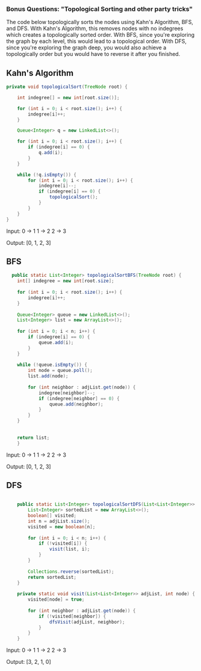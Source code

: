 ### Bonus Questions: "Topological Sorting and other party tricks"

The code below topologically sorts the nodes using Kahn's Algorithm, BFS, and DFS. With Kahn's Algorithm, this removes nodes with no indegrees which creates a topologically sorted order. With BFS, since you're exploring the graph by each level, this would lead to a topological order. With DFS, since you're exploring the graph deep, you would also achieve a topologically order but you would have to reverse it after you finished.

## Kahn's Algorithm
```Java
private void topologicalSort(TreeNode root) {

	int indegree[] = new int[root.size()];

	for (int i = 0; i < root.size(); i++) {
		indegree[i]++;
	}

	Queue<Integer> q = new LinkedList<>();

	for (int i = 0; i < root.size(); i++) {
		if (indegree[i] == 0) {
			q.add(i);
		}
	}

	while (!q.isEmpty()) {
		for (int i = 0; i < root.size(); i++) {
			indegree[i]--;
			if (indegree[i] == 0) {
				topologicalSort();
			}
		}
	}
}
```
Input:
0 -> 1
1 -> 2
2 -> 3

Output:
\[0, 1, 2, 3]

## BFS
```Java
  public static List<Integer> topologicalSortBFS(TreeNode root) {
	int[] indegree = new int[root.size];
	
	for (int i = 0; i < root.size(); i++) {
		indegree[i]++;
	}
	
	Queue<Integer> queue = new LinkedList<>();
	List<Integer> list = new ArrayList<>();
	
	for (int i = 0; i < n; i++) {
		if (indegree[i] == 0) {
			queue.add(i);
		}
	}
	
	while (!queue.isEmpty()) {
		int node = queue.poll();
		list.add(node); 
	
		for (int neighbor : adjList.get(node)) {
			indegree[neighbor]--;
			if (indegree[neighbor] == 0) {
				queue.add(neighbor);
			}
		}
	}
	
	
	return list;
	}
```
Input:
0 -> 1
1 -> 2
2 -> 3

Output:
\[0, 1, 2, 3]

## DFS
```Java

	public static List<Integer> topologicalSortDFS(List<List<Integer>> list) {
		List<Integer> sortedList = new ArrayList<>();
		boolean[] visited;
		int n = adjList.size();
		visited = new boolean[n];
	
		for (int i = 0; i < n; i++) {
			if (!visited[i]) {
				visit(list, i);
			}
		}
	
		Collections.reverse(sortedList);
		return sortedList;
	}
	
	private static void visit(List<List<Integer>> adjList, int node) {
		visited[node] = true;
		
		for (int neighbor : adjList.get(node)) {
			if (!visited[neighbor]) {
				dfsVisit(adjList, neighbor);
			}
		}
	}
```
Input:
0 -> 1
1 -> 2
2 -> 3

Output:
\[3, 2, 1, 0]
